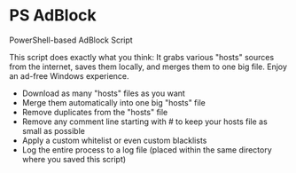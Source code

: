 # PS AdBlock
PowerShell-based AdBlock Script

This script does exactly what you think: It grabs various "hosts" sources from the internet, saves them locally, and merges them to one big file. Enjoy an ad-free Windows experience.

- Download as many "hosts" files as you want
- Merge them automatically into one big "hosts" file
- Remove duplicates from the "hosts" file
- Remove any comment line starting with # to keep your hosts file as small as possible
- Apply a custom whitelist or even custom blacklists
- Log the entire process to a log file (placed within the same directory where you saved this script)
